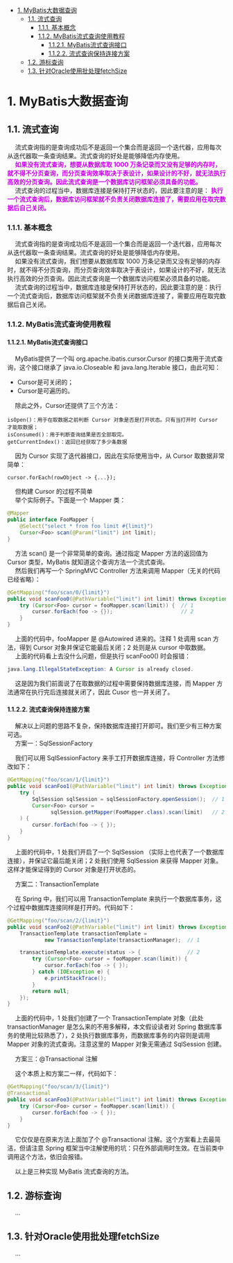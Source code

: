
<!-- TOC -->

- [1. MyBatis大数据查询](#1-mybatis大数据查询)
    - [1.1. 流式查询](#11-流式查询)
        - [1.1.1. 基本概念](#111-基本概念)
        - [1.1.2. MyBatis流式查询使用教程](#112-mybatis流式查询使用教程)
            - [1.1.2.1. MyBatis流式查询接口](#1121-mybatis流式查询接口)
            - [1.1.2.2. 流式查询保持连接方案](#1122-流式查询保持连接方案)
    - [1.2. 游标查询](#12-游标查询)
    - [1.3. 针对Oracle使用批处理fetchSize](#13-针对oracle使用批处理fetchsize)

<!-- /TOC -->


# 1. MyBatis大数据查询 
<!--

 炸！使用 MyBatis 查询千万数据量？ 
 https://mp.weixin.qq.com/s/-gljMMrP0RcALfvigFXT1Q

JDBC三种读取方式：
1. 一次全部（默认）：一次获取全部。
2. 流式：多次获取，一次一行。
3. 游标：多次获取，一次多行

新技能 MyBatis 千万数据表，快速分页！ 
https://mp.weixin.qq.com/s/RFgPkpyCPQQOo0SKZHA9Eg

-->




## 1.1. 流式查询  
&emsp; 流式查询指的是查询成功后不是返回一个集合而是返回一个迭代器，应用每次从迭代器取一条查询结果。流式查询的好处是能够降低内存使用。  
&emsp; **<font color = "clime">如果没有流式查询，想要从数据库取 1000 万条记录而又没有足够的内存时，就不得不分页查询，而分页查询效率取决于表设计，如果设计的不好，就无法执行高效的分页查询。因此流式查询是一个数据库访问框架必须具备的功能。</font>**  
&emsp; 流式查询的过程当中，数据库连接是保持打开状态的，因此要注意的是： **<font color = "clime">执行一个流式查询后，数据库访问框架就不负责关闭数据库连接了，需要应用在取完数据后自己关闭。</font>**  

### 1.1.1. 基本概念
&emsp; 流式查询指的是查询成功后不是返回一个集合而是返回一个迭代器，应用每次从迭代器取一条查询结果。流式查询的好处是能够降低内存使用。  
&emsp; 如果没有流式查询，我们想要从数据库取 1000 万条记录而又没有足够的内存时，就不得不分页查询，而分页查询效率取决于表设计，如果设计的不好，就无法执行高效的分页查询。因此流式查询是一个数据库访问框架必须具备的功能。  
&emsp; 流式查询的过程当中，数据库连接是保持打开状态的，因此要注意的是：执行一个流式查询后，数据库访问框架就不负责关闭数据库连接了，需要应用在取完数据后自己关闭。   

### 1.1.2. MyBatis流式查询使用教程
#### 1.1.2.1. MyBatis流式查询接口
&emsp; MyBatis提供了一个叫 org.apache.ibatis.cursor.Cursor 的接口类用于流式查询，这个接口继承了 java.io.Closeable 和 java.lang.Iterable 接口，由此可知：

* Cursor是可关闭的；
* Cursor是可遍历的。

&emsp; 除此之外，Cursor还提供了三个方法：  

    isOpen()：用于在取数据之前判断 Cursor 对象是否是打开状态。只有当打开时 Cursor 才能取数据；
    isConsumed()：用于判断查询结果是否全部取完。
    getCurrentIndex()：返回已经获取了多少条数据

&emsp; 因为 Cursor 实现了迭代器接口，因此在实际使用当中，从 Cursor 取数据非常简单：  

```text
cursor.forEach(rowObject -> {...});
```

&emsp; 但构建 Cursor 的过程不简单  
&emsp; 举个实际例子。下面是一个 Mapper 类：  

```java
@Mapper
public interface FooMapper {
    @Select("select * from foo limit #{limit}")
    Cursor<Foo> scan(@Param("limit") int limit);
}
```
&emsp; 方法 scan() 是一个非常简单的查询。通过指定 Mapper 方法的返回值为 Cursor 类型，MyBatis 就知道这个查询方法一个流式查询。  
&emsp; 然后我们再写一个 SpringMVC Controller 方法来调用 Mapper（无关的代码已经省略）：  

```java
@GetMapping("foo/scan/0/{limit}")
public void scanFoo0(@PathVariable("limit") int limit) throws Exception {
    try (Cursor<Foo> cursor = fooMapper.scan(limit)) {  // 1
        cursor.forEach(foo -> {});                      // 2
    }
}
```
&emsp; 上面的代码中，fooMapper 是 @Autowired 进来的。注释 1 处调用 scan 方法，得到 Cursor 对象并保证它能最后关闭；2 处则是从 cursor 中取数据。  
&emsp; 上面的代码看上去没什么问题，但是执行 scanFoo0() 时会报错：  

```java
java.lang.IllegalStateException: A Cursor is already closed.
```
&emsp; 这是因为我们前面说了在取数据的过程中需要保持数据库连接，而 Mapper 方法通常在执行完后连接就关闭了，因此 Cusor 也一并关闭了。  

#### 1.1.2.2. 流式查询保持连接方案
&emsp; 解决以上问题的思路不复杂，保持数据库连接打开即可。我们至少有三种方案可选。  
&emsp; 方案一：SqlSessionFactory  

&emsp; 我们可以用 SqlSessionFactory 来手工打开数据库连接，将 Controller 方法修改如下：  

```java
@GetMapping("foo/scan/1/{limit}")
public void scanFoo1(@PathVariable("limit") int limit) throws Exception {
    try (
        SqlSession sqlSession = sqlSessionFactory.openSession();  // 1
        Cursor<Foo> cursor = 
              sqlSession.getMapper(FooMapper.class).scan(limit)   // 2
    ) {
        cursor.forEach(foo -> { });
    }
}
```
&emsp; 上面的代码中，1 处我们开启了一个 SqlSession （实际上也代表了一个数据库连接），并保证它最后能关闭；2 处我们使用 SqlSession 来获得 Mapper 对象。这样才能保证得到的 Cursor 对象是打开状态的。  

&emsp; 方案二：TransactionTemplate  

&emsp; 在 Spring 中，我们可以用 TransactionTemplate 来执行一个数据库事务，这个过程中数据库连接同样是打开的。代码如下：  

```java
@GetMapping("foo/scan/2/{limit}")
public void scanFoo2(@PathVariable("limit") int limit) throws Exception {
    TransactionTemplate transactionTemplate = 
            new TransactionTemplate(transactionManager);  // 1

    transactionTemplate.execute(status -> {               // 2
        try (Cursor<Foo> cursor = fooMapper.scan(limit)) {
            cursor.forEach(foo -> { });
        } catch (IOException e) {
            e.printStackTrace();
        }
        return null;
    });
}
```
&emsp; 上面的代码中，1 处我们创建了一个 TransactionTemplate 对象（此处 transactionManager 是怎么来的不用多解释，本文假设读者对 Spring 数据库事务的使用比较熟悉了），2 处执行数据库事务，而数据库事务的内容则是调用 Mapper 对象的流式查询。注意这里的 Mapper 对象无需通过 SqlSession 创建。  

&emsp; 方案三：@Transactional 注解  

&emsp; 这个本质上和方案二一样，代码如下：

```java
@GetMapping("foo/scan/3/{limit}")
@Transactional
public void scanFoo3(@PathVariable("limit") int limit) throws Exception {
    try (Cursor<Foo> cursor = fooMapper.scan(limit)) {
        cursor.forEach(foo -> { });
    }
}
```
&emsp; 它仅仅是在原来方法上面加了个 @Transactional 注解。这个方案看上去最简洁，但请注意 Spring 框架当中注解使用的坑：只在外部调用时生效。在当前类中调用这个方法，依旧会报错。  

&emsp; 以上是三种实现 MyBatis 流式查询的方法。  

## 1.2. 游标查询
&emsp; ...  


## 1.3. 针对Oracle使用批处理fetchSize
<!-- 

mybatis大数据查询优化：fetchSize
https://www.jianshu.com/p/2ba501063556

https://www.oschina.net/question/3488884_2271532?sort=time
Mybatis针对Oracle使用fetchSize
https://blog.csdn.net/onlyusc2/article/details/108042167
https://my.oschina.net/qalong/blog/3123826
-->
&emsp; ...  